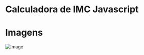 # Calculadora de IMC Javascript

# Imagens
![image](https://user-images.githubusercontent.com/62616207/173799733-3ae393dd-e3df-48bb-87b6-2d425c658fa3.png)
